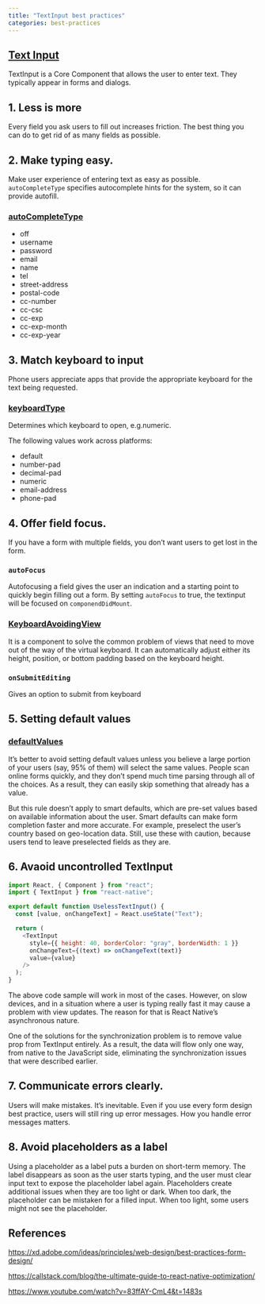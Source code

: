 ```yaml
---
title: "TextInput best practices"
categories: best-practices
---
```


## [Text Input](https://github.com/facebook/react-native-website/blob/master/docs/textinput.md)

TextInput is a Core Component that allows the user to enter text. They typically appear in forms and dialogs.

## 1. Less is more

Every field you ask users to fill out increases friction. The best thing you can do to get rid of as many fields as possible.

## 2. Make typing easy.

Make user experience of entering text as easy as possible. `autoCompleteType` specifies autocomplete hints for the system, so it can provide autofill.

### [autoCompleteType](https://reactnative.dev/docs/textinput#autocompletetype)

- off
- username
- password
- email
- name
- tel
- street-address
- postal-code
- cc-number
- cc-csc
- cc-exp
- cc-exp-month
- cc-exp-year

## 3. Match keyboard to input

Phone users appreciate apps that provide the appropriate keyboard for the text being requested.

### [keyboardType](https://reactnative.dev/docs/textinput#keyboardtype)

Determines which keyboard to open, e.g.numeric.

The following values work across platforms:

- default
- number-pad
- decimal-pad
- numeric
- email-address
- phone-pad

## 4. Offer field focus.

If you have a form with multiple fields, you don’t want users to get lost in the form.

### `autoFocus`

Autofocusing a field gives the user an indication and a starting point to quickly begin filling out a form. By setting `autoFocus` to true, the textinput will be focused on `componendDidMount`.

### [KeyboardAvoidingView](https://reactnative.dev/docs/keyboardavoidingview)

It is a component to solve the common problem of views that need to move out of the way of the virtual keyboard. It can automatically adjust either its height, position, or bottom padding based on the keyboard height.

### `onSubmitEditing`

Gives an option to submit from keyboard

## 5. Setting default values

### [defaultValues](https://reactnative.dev/docs/textinput#defaultvalue)

It’s better to avoid setting default values unless you believe a large portion of your users (say, 95% of them) will select the same values. People scan online forms quickly, and they don’t spend much time parsing through all of the choices. As a result, they can easily skip something that already has a value.

But this rule doesn’t apply to smart defaults, which are pre-set values based on available information about the user. Smart defaults can make form completion faster and more accurate. For example, preselect the user’s country based on geo-location data. Still, use these with caution, because users tend to leave preselected fields as they are.

## 6. Avaoid uncontrolled TextInput

```js
import React, { Component } from "react";
import { TextInput } from "react-native";

export default function UselessTextInput() {
  const [value, onChangeText] = React.useState("Text");

  return (
    <TextInput
      style={{ height: 40, borderColor: "gray", borderWidth: 1 }}
      onChangeText={(text) => onChangeText(text)}
      value={value}
    />
  );
}
```

The above code sample will work in most of the cases. However, on slow devices, and in a situation where a user is typing really fast it may cause a problem with view updates. The reason for that is React Native’s asynchronous nature.

One of the solutions for the synchronization problem is to remove value prop from TextInput entirely. As a result, the data will flow only one way, from native to the JavaScript side, eliminating the synchronization issues that were described earlier.

## 7. Communicate errors clearly.

Users will make mistakes. It’s inevitable. Even if you use every form design best practice, users will still ring up error messages. How you handle error messages matters.

## 8. Avoid placeholders as a label

Using a placeholder as a label puts a burden on short-term memory. The label disappears as soon as the user starts typing, and the user must clear input text to expose the placeholder label again.
Placeholders create additional issues when they are too light or dark. When too dark, the placeholder can be mistaken for a filled input. When too light, some users might not see the placeholder.

## References

https://xd.adobe.com/ideas/principles/web-design/best-practices-form-design/

https://callstack.com/blog/the-ultimate-guide-to-react-native-optimization/

https://www.youtube.com/watch?v=83ffAY-CmL4&t=1483s
